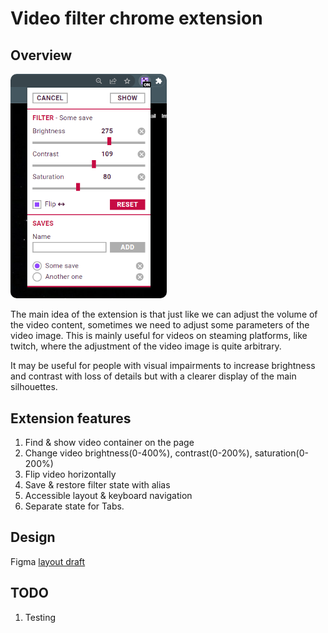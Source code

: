 # Video filter chrome extension

## Overview

<img alt="App appearance" src="./pic/pic01.png" width="250" style="border-radius: 10px;">

The main idea of the extension is that just like we can adjust the volume of the video content, sometimes we need to adjust some parameters of the video image. This is mainly useful for videos on steaming platforms, like twitch, where the adjustment of the video image is quite arbitrary.

It may be useful for people with visual impairments to increase brightness and contrast with loss of details but with a clearer display of the main silhouettes.

## Extension features

1. Find & show video container on the page
2. Change video brightness(0-400%), contrast(0-200%), saturation(0-200%)
3. Flip video horizontally
4. Save & restore filter state with alias
5. Accessible layout & keyboard navigation
6. Separate state for Tabs.

## Design

Figma [layout draft](https://www.figma.com/file/hmcOOhND0LHUrJdOEFo8cz/Twitch-video-filter?t=FC0zW5v5bj7pRjJ2-6)

## TODO

1. Testing
